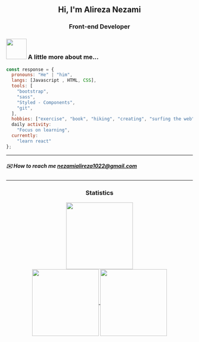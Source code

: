 <h2 align="center"> Hi, I'm Alireza Nezami </h2>
<h3 align="center">Front-end Developer</h3>


### <img src="https://octodex.github.com/images/spidertocat.png" width="55" > A little more about me...

```javascript
const response = {
  pronouns: "He" | "him",
  langs: [Javascript , HTML, CSS],
  tools: [
    "bootstrap",
    "sass",
    "Styled - Components",
    "git",
  ],
  hobbies: ["exercise", "book", "hiking", "creating", "surfing the web"],
  daily activity:
    "Focus on learning",
  currently:
    "learn react"
};
```
____

##### ✉️ How to reach me nezamialireza1022@gmail.com


____

<h3 align="center">Statistics</h3>
<div align="center">
<a href="https://github.com/alirezanezami1">
<div><img align="center" src="http://github-profile-summary-cards.vercel.app/api/cards/profile-details?username=alirezanezami1&theme=github_dark" height="180em" /></div>
<img align="center" src="http://github-profile-summary-cards.vercel.app/api/cards/most-commit-language?username=alirezanezami1&theme=github_dark" height="180em" />
<img align="center" src="http://github-profile-summary-cards.vercel.app/api/cards/repos-per-language?username=alirezanezami1&theme=github_dark" height="180em" />
</div>
</div>



